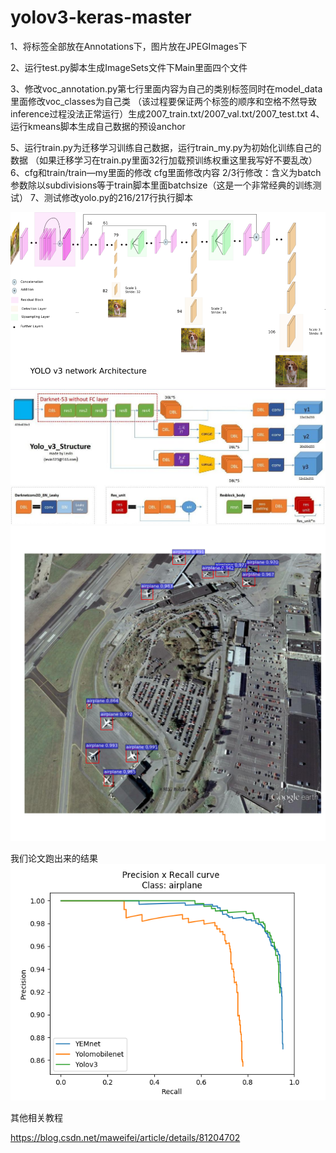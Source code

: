 # yolov3-keras-master

1、将标签全部放在Annotations下，图片放在JPEGImages下

2、运行test.py脚本生成ImageSets文件下Main里面四个文件

3、修改voc_annotation.py第七行里面内容为自己的类别标签同时在model_data里面修改voc_classes为自己类
（该过程要保证两个标签的顺序和空格不然导致inference过程没法正常运行）生成2007_train.txt/2007_val.txt/2007_test.txt
4、运行kmeans脚本生成自己数据的预设anchor

5、运行train.py为迁移学习训练自己数据，运行train_my.py为初始化训练自己的数据
	（如果迁移学习在train.py里面32行加载预训练权重这里我写好不要乱改）
6、cfg和train/train—my里面的修改
         cfg里面修改内容
         2/3行修改：含义为batch参数除以subdivisions等于train脚本里面batchsize（这是一个非常经典的训练测试）
7、测试修改yolo.py的216/217行执行脚本

![](https://github.com/Eric3911/yolov3-keras-master/blob/master/YOLOV3-2.png)
![](https://github.com/Eric3911/yolov3-keras-master/blob/master/yolo-v3-structure.jpg)
![](https://github.com/Eric3911/yolov3-keras-master/blob/master/figure_1_35000.png)

我们论文跑出来的结果
![](https://github.com/Eric3911/yolov3-keras-master/blob/master/beihang_airplane_PR.png)

其他相关教程

https://blog.csdn.net/maweifei/article/details/81204702
